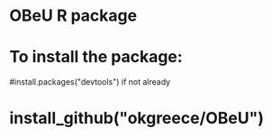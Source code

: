 # OBeU R package
# To install the package:
#install.packages("devtools") if not already
# install_github("okgreece/OBeU")




